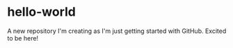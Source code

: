 # hello-world
A new repository I'm creating as I'm just getting started with GitHub. Excited to be here!
